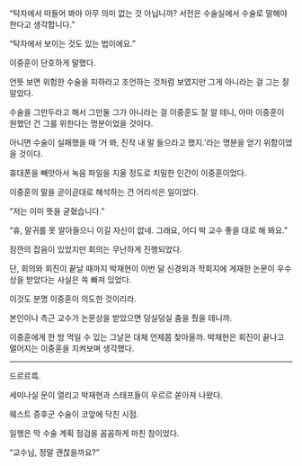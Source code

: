 “탁자에서 떠들어 봐야 아무 의미 없는 것 아닙니까? 서전은 수술실에서 수술로 말해야 한다고 생각합니다.”

“탁자에서 보이는 것도 있는 법이에요.”

이중훈이 단호하게 말했다.

언뜻 보면 위험한 수술을 피하라고 조언하는 것처럼 보였지만 그게 아니라는 걸 그는 잘 알았다.

수술을 그만두라고 해서 그만둘 그가 아니라는 걸 이중훈도 잘 알 테니, 아마 이중훈이 원했던 건 그를 위한다는 명분이었을 것이다.

아니면 수술이 실패했을 때 ‘거 봐, 진작 내 말 들으라고 했지.’라는 명분을 얻기 위함이었을 것이다.

휴대폰을 빼앗아서 녹음 파일을 지울 정도로 치밀한 인간이 이중훈이었다.

이중훈의 말을 곧이곧대로 해석하는 건 어리석은 일이었다.

“저는 이미 뜻을 굳혔습니다.”

“휴, 말귀를 못 알아들으니 이길 자신이 없네. 그래요, 어디 박 교수 좋을 대로 해 봐요.”

잠깐의 잡음이 있었지만 회의는 무난하게 진행되었다.

단, 회의와 회진이 끝날 때까지 박재현이 이번 달 신경외과 학회지에 게재한 논문이 우수상을 받았다는 사실은 쏙 빠져 있었다.

이것도 분명 이중훈이 의도한 것이리라.

본인이나 측근 교수가 논문상을 받았으면 덩실덩실 춤을 췄을 테니까.

이중훈에게 한 방 먹일 수 있는 그날은 대체 언제쯤 찾아올까. 박재현은 회진이 끝나고 멀어지는 이중훈을 지켜보며 생각했다.

* * *

드르르륵.

세미나실 문이 열리고 박재현과 스태프들이 우르르 쏟아져 나왔다.

웨스트 증후군 수술이 코앞에 닥친 시점.

일행은 막 수술 계획 점검을 꼼꼼하게 마친 참이었다.

“교수님, 정말 괜찮을까요?”